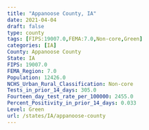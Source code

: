 ```yaml
---
title: "Appanoose County, IA"
date: 2021-04-04
draft: false
type: county
tags: [FIPS:19007.0,FEMA:7.0,Non-core,Green]
categories: [IA]
County: Appanoose County
State: IA
FIPS: 19007.0
FEMA_Region: 7.0
Population: 12426.0
NCHS_Urban_Rural_Classification: Non-core
Tests_in_prior_14_days: 305.0
Fourteen_day_test_rate_per_100000: 2455.0
Percent_Positivity_in_prior_14_days: 0.033
Level: Green
url: /states/IA/appanoose-county
---
```



